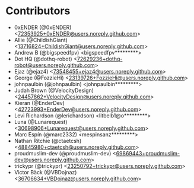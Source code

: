 # Contributors
* 0xENDER (@0xENDER) <<72353925+0xENDER@users.noreply.github.com>>
* Allie (@ChildishGiant) <<13716824+ChildishGiant@users.noreply.github.com>>
* Andrew B (@bigspeedfpv) <bigspeedfpv*********>
* Dot HQ (@dothq-robot) <<72629236+dothq-robot@users.noreply.github.com>>
* Ejaz (@ejaz4) <<73548455+ejaz4@users.noreply.github.com>>
* George (@FozzieHi) <<23139726+FozzieHi@users.noreply.github.com>>
* johnpaulbin (@johnpaulbin) <johnpaulbin*********>
* Judah Brown (@VelocityDesign) <<24457862+VelocityDesign@users.noreply.github.com>>
* Kieran (@EnderDev) <<42723993+EnderDev@users.noreply.github.com>>
* Levi Richardson (@lerichardson) <litbelb1@o*********>
* Luna (@Lunarequest) <<30698906+Lunarequest@users.noreply.github.com>>
* Marc Espín (@marc2332) <mespinsanz*********>
* Nathan Ritchie (@ctaetcsh) <<48845980+ctaetcsh@users.noreply.github.com>>
* proudmuslim-dev (@proudmuslim-dev) <<69869443+proudmuslim-dev@users.noreply.github.com>>
* trickypr (@trickypr) <<23250792+trickypr@users.noreply.github.com>>
* Victor Bäck (@VBDojnaz) <<36706634+VBDojnaz@users.noreply.github.com>>